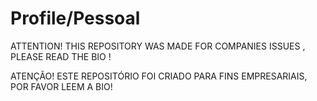 # Profile/Pessoal

ATTENTION! THIS REPOSITORY WAS MADE FOR COMPANIES ISSUES , PLEASE READ THE BIO !

ATENÇÃO! ESTE REPOSITÓRIO FOI CRIADO PARA FINS EMPRESARIAIS, POR FAVOR LEEM A BIO!
